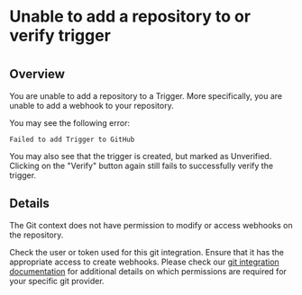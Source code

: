 # Unable to add a repository to or verify trigger

#

## Overview

You are unable to add a repository to a Trigger. More specifically, you are
unable to add a webhook to your repository.

You may see the following error:

`Failed to add Trigger to GitHub`

You may also see that the trigger is created, but marked as Unverified.
Clicking on the "Verify" button again still fails to successfully verify the
trigger.

## Details

The Git context does not have permission to modify or access webhooks on the
repository.

Check the user or token used for this git integration. Ensure that it has the
appropriate access to create webhooks. Please check our [git integration
documentation](https://codefresh.io/docs/docs/integrations/git-providers/) for
additional details on which permissions are required for your specific git
provider.

